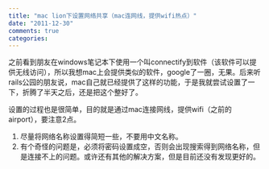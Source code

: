 ```yaml
---
title: "mac lion下设置网络共享（mac连网线，提供wifi热点）"
date: "2011-12-30"
comments: true
categories: 
---
```

之前看到朋友在windows笔记本下使用一个叫connectify到软件（该软件可以提供无线访问），所以我想mac上会提供类似的软件，google了一圈，无果。后来听rails公园的朋友说，mac自己就已经提供了这样的功能，于是我就尝试设置了一下，折腾了半天之后，还是把这个整好了。

设置的过程也是很简单，目的就是通过mac连接网线，提供wifi（之前的airport），要注意2点。

1. 尽量将网络名称设置得简短一些，不要用中文名称。
2. 有个奇怪的问题是，必须将密码设置成空，否则会出现搜索得到网络名称，但是连接不上的问题。或许还有其他的解决方案，但是目前还没有发现更好的。



